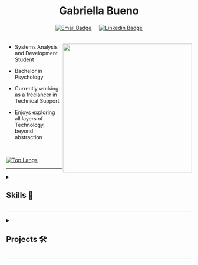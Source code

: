 
<div align="center">

  # Gabriella Bueno  
  
  [![Email Badge](https://img.shields.io/badge/MAIL-2d314a?style=for-the-badge&logo=gmail&logoColor=white)](mailto:gabriellacbueno@outlook.com) 
  ㅤ [![Linkedin Badge](https://img.shields.io/badge/LINKEDIN-2d314a?style=for-the-badge&logo=Linkedin&logoColor=blue)](https://www.linkedin.com/in/gabriella-c-bueno)  
ㅤㅤㅤㅤㅤ ㅤㅤㅤㅤㅤ  ㅤㅤ
</div>

<a href="https://github.com/gabriellabueno">
 
 <img src="https://64.media.tumblr.com/32ab172f67f905f84204592c8a705e9d/tumblr_n72ytbDFFE1qza1qzo1_500.gif" min-width="350px" max-width="350px" width="350" align="right">
 
</a>

- Systems Analysis and Development Student  
  
- Bachelor in Psychology  

- Currently working as a freelancer in Technical Support

- Enjoys exploring all layers of Technology, beyond abstraction

<br>
 
[![Top Langs](https://github-readme-stats.vercel.app/api/top-langs/?username=gabriellabueno&layout=donut&theme=tokyonight)](https://github.com/gabriellabueno/github-readme-stats)

---

<details>
  <summary><h2> Skills 💪 </h2></summary>

   ### Front-End
    
   [![HTML](https://img.shields.io/badge/HTML-CA4245?style=for-the-badge&logo=html5&logoColor=white)](https://html.spec.whatwg.org) 
   [![CSS](https://img.shields.io/badge/CSS-0769AD?style=for-the-badge&logo=css3&logoColor=white)](https://www.w3.org/TR/css3-roadmap/) 
   [![JavaScript](https://img.shields.io/badge/JavaScript-FCC624?style=for-the-badge&logo=javascript&logoColor=323330&)](https://ecma-international.org/publications-and-standards/standards/ecma-262/)
   
   ### Programming Languages
   
   [![C](https://img.shields.io/badge/-2d2e30?style=for-the-badge&logo=C&logoColor=white)](https://www.open-std.org/jtc1/sc22/wg14/) 
   [![C++](https://img.shields.io/badge/%2B%2B-00599C?style=for-the-badge&logo=c&logoColor=white)](https://dotnet.microsoft.com/pt-br/languages/csharp)
   [![Java](https://img.shields.io/badge/Java-%23C71D23?style=for-the-badge&logo=coffeescript&logoColor=white&)](https://www.java.com/pt-BR/)
   
   ### Other Technologies
   
   ![MySQL](https://img.shields.io/badge/mysql-4479A1.svg?style=for-the-badge&logo=mysql&logoColor=white) 
   [![Git](https://img.shields.io/badge/git-%23fc4c2c.svg?style=for-the-badge&logo=git&logoColor=white)](https://git-scm.com/) 
   [![Linux](https://img.shields.io/badge/Linux-black?style=for-the-badge&logo=linux&logoColor=white)](https://www.linuxfoundation.org/) 
   [![Arduino](https://img.shields.io/badge/-Arduino-018c91?style=for-the-badge&logo=Arduino&logoColor=white)](https://www.arduino.cc)
  
</details>

---

<details>
  <summary><h2> Projects 🛠️ </h2></summary>

[![IT Archive GitBook](https://github-readme-stats.vercel.app/api/pin/?username=gabriellabueno&repo=ARQUIVO-TI&theme=tokyonight)](https://gcbueno.gitbook.io/it-archive)  

[![Controle de Acesso](https://github-readme-stats.vercel.app/api/pin/?username=gabriellabueno&repo=controle-de-acesso&theme=tokyonight)](https://github.com/gabriellabueno/controle-de-acesso/) 
[![APP Saúde em Dia](https://github-readme-stats.vercel.app/api/pin/?username=gabriellabueno&repo=saude-em-dia&theme=tokyonight)](https://github.com/gabriellabueno/saude-em-dia/)

[![Spotify Landing Page](https://github-readme-stats.vercel.app/api/pin/?username=gabriellabueno&repo=spotify-home&theme=tokyonight)](https://github.com/gabriellabueno/spotify-imersao-alura/) 
[![Cat Jump](https://github-readme-stats.vercel.app/api/pin/?username=gabriellabueno&repo=cat-jump&theme=tokyonight)](https://github.com/gabriellabueno/cat-jump) 

</details>

***
 
